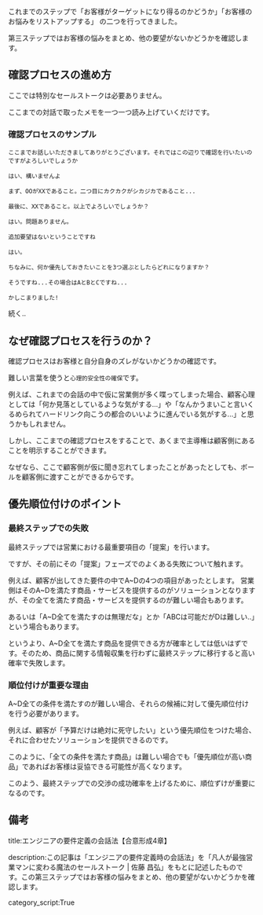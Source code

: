 






これまでのステップで「お客様がターゲットになり得るのかどうか」「お客様のお悩みをリストアップする」
の二つを行ってきました。

第三ステップではお客様の悩みをまとめ、他の要望がないかどうかを確認します。

## 確認プロセスの進め方

ここでは特別なセールストークは必要ありません。

ここまでの対話で取ったメモを一つ一つ読み上げていくだけです。

### 確認プロセスのサンプル

`ここまでお話しいただきましてありがとうございます。それではこの辺りで確認を行いたいのですがよろしいでしょうか`

`はい、構いませんよ`

`まず、OOがXXであること。二つ目にカクカクがシカジカであること...`

`最後に、XXであること。以上でよろしいでしょうか？`

`はい。問題ありません。`

`追加要望はないということですね`

`はい。`

`ちなみに、何か優先しておきたいことを3つ選ぶとしたらどれになりますか？`

`そうですね...その場合はAとBとCですね...`

`かしこまりました!`

続く..



## なぜ確認プロセスを行うのか？

確認プロセスはお客様と自分自身のズレがないかどうかの確認です。

難しい言葉を使うと`心理的安全性の確保`です。

例えば、これまでの会話の中で仮に営業側が多く喋ってしまった場合、顧客心理としては「何か見落としているような気がする...」や「なんかうまいこと言いくるめられてハードリンク向こうの都合のいいように進んでいる気がする...」と思うかもしれません。

しかし、ここまでの確認プロセスをすることで、あくまで主導権は顧客側にあることを明示することができます。

なぜなら、ここで顧客側が仮に聞き忘れてしまったことがあったとしても、ボールを顧客側に渡すことができるからです。


## 優先順位付けのポイント

### 最終ステップでの失敗

最終ステップでは営業における最重要項目の「提案」を行います。

ですが、その前にその「提案」フェーズでのよくある失敗について触れます。

例えば、顧客が出してきた要件の中でA~Dの4つの項目があったとします。
営業側はそのA~Dを満たす商品・サービスを提供するのがソリューションとなりますが、その全てを満たす商品・サービスを提供するのが難しい場合もあります。

あるいは「A~D全てを満たすのは無理だな」とか「ABCは可能だがDは難しい..」という場合もあります。

というより、A~D全てを満たす商品を提供できる方が確率としては低いはずです。そのため、商品に関する情報収集を行わずに最終ステップに移行すると高い確率で失敗します。

### 順位付けが重要な理由

A~D全ての条件を満たすのが難しい場合、それらの候補に対して優先順位付けを行う必要があります。

例えば、顧客が「予算だけは絶対に死守したい」という優先順位をつけた場合、それに合わせたソリューションを提供できるのです。

このように、「全ての条件を満たす商品」は難しい場合でも「優先順位が高い商品」であればお客様は妥協できる可能性が高くなります。

このよう、最終ステップでの交渉の成功確率を上げるために、順位ずけが重要になるのです。











## 備考

title:エンジニアの要件定義の会話法【合意形成4章】

description:この記事は「エンジニアの要件定義時の会話法」を「凡人が最強営業マンに変わる魔法のセールストーク | 佐藤 昌弘」をもとに記述したものです。この第三ステップではお客様の悩みをまとめ、他の要望がないかどうかを確認します。

category_script:True